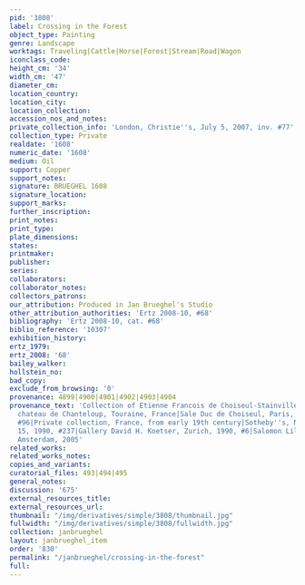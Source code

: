 ```yaml
---
pid: '3808'
label: Crossing in the Forest
object_type: Painting
genre: Landscape
worktags: Traveling|Cattle|Horse|Forest|Stream|Road|Wagon
iconclass_code:
height_cm: '34'
width_cm: '47'
diameter_cm:
location_country:
location_city:
location_collection:
accession_nos_and_notes:
private_collection_info: 'London, Christie''s, July 5, 2007, inv. #77'
collection_type: Private
realdate: '1608'
numeric_date: '1608'
medium: Oil
support: Copper
support_notes:
signature: BRUEGHEL 1608
signature_location:
support_marks:
further_inscription:
print_notes:
print_type:
plate_dimensions:
states:
printmaker:
publisher:
series:
collaborators:
collaborator_notes:
collectors_patrons:
our_attribution: Produced in Jan Brueghel's Studio
other_attribution_authorities: 'Ertz 2008-10, #68'
bibliography: 'Ertz 2008-10, cat. #68'
biblio_reference: '10307'
exhibition_history:
ertz_1979:
ertz_2008: '68'
bailey_walker:
hollstein_no:
bad_copy:
exclude_from_browsing: '0'
provenance: 4899|4900|4901|4902|4903|4904
provenance_text: 'Collection of Etienne Francois de Choiseul-Stainville, duc de Choiseul,
  chateau de Chanteloup, Touraine, France|Sale Duc de Choiseul, Paris, April 4, 1772,
  #96|Private collection, France, from early 19th century|Sotheby''s, Monaco, June
  15, 1990, #237|Gallery David H. Koetser, Zurich, 1990, #6|Salomon Lilian Gallery,
  Amsterdam, 2005'
related_works:
related_works_notes:
copies_and_variants:
curatorial_files: 493|494|495
general_notes:
discussion: '675'
external_resources_title:
external_resources_url:
thumbnail: "/img/derivatives/simple/3808/thumbnail.jpg"
fullwidth: "/img/derivatives/simple/3808/fullwidth.jpg"
collection: janbrueghel
layout: janbrueghel_item
order: '830'
permalink: "/janbrueghel/crossing-in-the-forest"
full:
---
```

